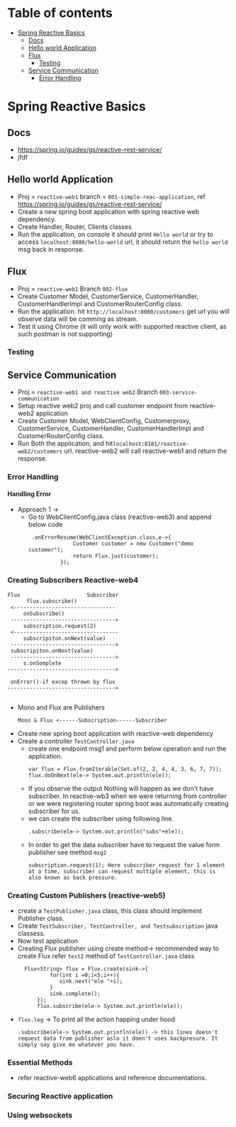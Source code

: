 # Table of contents
- [Spring Reactive Basics](#Spring-Reactive-Basics)
  - [Docs](#docs)
  - [Hello world Application](#hello-world-application)
  - [Flux](#Flux)
    - [Testing](#Testing)
  - [Service Communication](#service-communication)
    - [Error Handling](error-handling)


# Spring Reactive Basics
## Docs
- https://spring.io/guides/gs/reactive-rest-service/
- jfdf
## Hello world Application
- Proj = ```reactive-web1``` branch = ```001-simple-reac-application```, ref https://spring.io/guides/gs/reactive-rest-service/
- Create a new spring boot application with spring reactive web dependency.
- Create Handler, Router, Clients classes
- Run the application, on console it should print ```Hello world``` or try to access ```localhost:8080/hello-world``` url, it should return the ```hello world``` msg back in response.

## Flux
- Proj = ```reactive-web1``` Branch ```002-flux```
- Create Customer Model, CustomerService, CustomerHandler, CustomerHandlerImpl and CustomerRouterConfig class.
- Run the application. hit ```http://localhost:8080/customers``` get url you will observe data will be comming as stream.
- Test it using Chrome (it will only work with supported reactive client, as such postman is not supporting)
### Testing

## Service Communication
- Proj = ```reactive-web1 and reactive web2``` Branch ```003-service-communication```
- Setup reactive web2 proj and call customer endpoint from reactive-web2 application
- Create Customer Model, WebClientConfig, Customerproxy, CustomerService, CustomerHandler, CustomerHandlerImpl and CustomerRouterConfig class.
- Run Both the application, and hit```localhost:8181/reactive-web2/customers``` url. reactive-web2 will call reactive-web1 and return the response.

### Error Handling


#### Handling Error 
- Approach 1 ->
  - Go to WebClientConfig.java class (reactive-web3) and append below code
    ```
     .onErrorResume(WebClientException.class,e->{
                  Customer customer = new Customer("demo customer");
                  return Flux.just(customer);
              });
    ```



### Creating Subscribers Reactive-web4

```
Flux                     Subscriber
      flux.subscribe()
 <--------------------------------
     onSubscribe()
 --------------------------------->
     subscription.request(2)
 <---------------------------------
     subscripiton.onNext(value)
 --------------------------------->
 subscripiton.onNext(value)
 --------------------------------->
     s.onSomplete
---------------------------------->

 onError()-if excep thrown by flux
---------------------------------->
  
```
- Mono and Flux are Publishers
  ```
  Mono & Flux <------Subscription------Subscriber
  ```
- Create new spring boot application with reactive-web dependency
- Create a controller ```TestController.java```
  - create one endpoint msg1 and perform below operation and run the application.
    ```
    var flux = Flux.fromIterable(Set.of(2, 2, 4, 4, 3, 6, 7, 7));
    flux.doOnNext(ele-> System.out.println(ele));
    ```
  - If you observe the output Nothing will happen as we don't have subscriber. In reactive-wb3 when we were returning from controller or we were registering router spring boot was automatically creating subscriber for us.
  - we can create the subscriber using following line.
    ```
    .subscribe(ele-> System.out.println("subs"+ele));
    ```
  - In order to get the data subscriber have to request the value form publisher see method ```msg2```
    ```
    subscription.request(1); Here subscriber request for 1 element at a time, subscriber can request multiple element, this is also known as back pressure.
    ```

### Creating Custom Publishers (reactive-web5)
- create a ```TestPublisher.java``` class, this class should implement Publisher class.
- Create ```TestSubscriber, TestController, and Testsubscription``` java classess.
- Now test application
- Creating Flux publisher using create method-> recommended way to create Flux refer ```test2``` method of ```TestController.java``` class
  ```
    Flux<String> flux = Flux.create(sink->{
            for(int i =0;i<5;i++){
               sink.next("ele "+i);
            }
            sink.complete();
        });
        flux.subscribe(ele-> System.out.println(ele));
  ```
- ```flux.log``` -> To print all the action happing under hood
  ```
  .subscribe(ele-> System.out.println(ele)) -> this lines doesn't request data from publisher aslo it doen't uses backpresure. It simply say give me whatever you have.
  ```
  
### Essential Methods
- refer reactive-web6 applications and reference documentations.

### Securing Reactive application

### Using websockets
